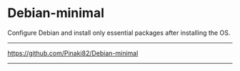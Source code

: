# Debian-minimal

Configure Debian and install only essential packages after installing the OS.

---

https://github.com/Pinaki82/Debian-minimal

---
